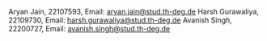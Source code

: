Aryan Jain, 22107593, Email: aryan.jain@stud.th-deg.de
Harsh Gurawaliya, 22109730, Email:  harsh.gurawaliya@stud.th-deg.de
Avanish Singh, 22200727, Email: avanish.singh@stud.th-deg.de
